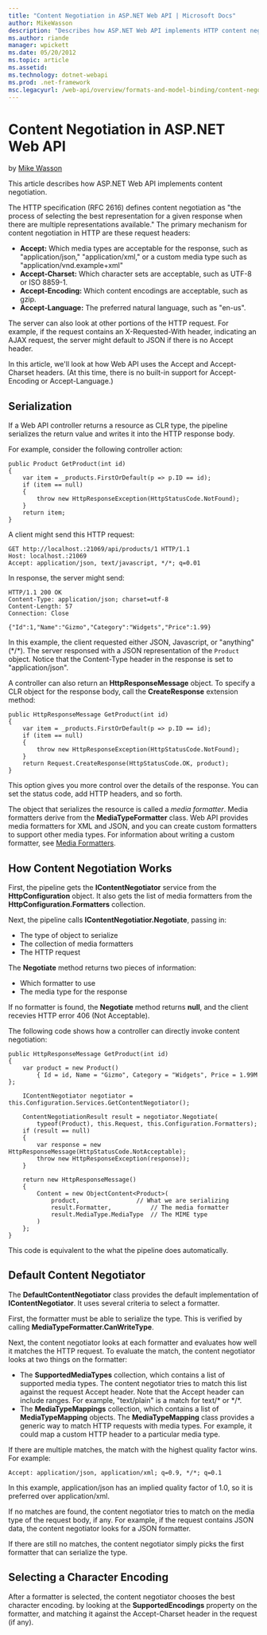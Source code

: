 ```yaml
---
title: "Content Negotiation in ASP.NET Web API | Microsoft Docs"
author: MikeWasson
description: "Describes how ASP.NET Web API implements HTTP content negotiation."
ms.author: riande
manager: wpickett
ms.date: 05/20/2012
ms.topic: article
ms.assetid: 
ms.technology: dotnet-webapi
ms.prod: .net-framework
msc.legacyurl: /web-api/overview/formats-and-model-binding/content-negotiation
---
```

Content Negotiation in ASP.NET Web API
====================
by [Mike Wasson](https://github.com/MikeWasson)

This article describes how ASP.NET Web API implements content negotiation.

The HTTP specification (RFC 2616) defines content negotiation as "the process of selecting the best representation for a given response when there are multiple representations available." The primary mechanism for content negotiation in HTTP are these request headers:

- **Accept:** Which media types are acceptable for the response, such as "application/json," "application/xml," or a custom media type such as &quot;application/vnd.example+xml&quot;
- **Accept-Charset:** Which character sets are acceptable, such as UTF-8 or ISO 8859-1.
- **Accept-Encoding:** Which content encodings are acceptable, such as gzip.
- **Accept-Language:** The preferred natural language, such as "en-us".

The server can also look at other portions of the HTTP request. For example, if the request contains an X-Requested-With header, indicating an AJAX request, the server might default to JSON if there is no Accept header.

In this article, we'll look at how Web API uses the Accept and Accept-Charset headers. (At this time, there is no built-in support for Accept-Encoding or Accept-Language.)

## Serialization

If a Web API controller returns a resource as CLR type, the pipeline serializes the return value and writes it into the HTTP response body.

For example, consider the following controller action:

    public Product GetProduct(int id)
    {
        var item = _products.FirstOrDefault(p => p.ID == id);
        if (item == null)
        {
            throw new HttpResponseException(HttpStatusCode.NotFound);
        }
        return item; 
    }

A client might send this HTTP request:

    GET http://localhost.:21069/api/products/1 HTTP/1.1
    Host: localhost.:21069
    Accept: application/json, text/javascript, */*; q=0.01

In response, the server might send:

    HTTP/1.1 200 OK
    Content-Type: application/json; charset=utf-8
    Content-Length: 57
    Connection: Close
    
    {"Id":1,"Name":"Gizmo","Category":"Widgets","Price":1.99}

In this example, the client requested either JSON, Javascript, or "anything" (\*/\*). The server responsed with a JSON representation of the `Product` object. Notice that the Content-Type header in the response is set to &quot;application/json&quot;.

A controller can also return an **HttpResponseMessage** object. To specify a CLR object for the response body, call the **CreateResponse** extension method:

    public HttpResponseMessage GetProduct(int id)
    {
        var item = _products.FirstOrDefault(p => p.ID == id);
        if (item == null)
        {
            throw new HttpResponseException(HttpStatusCode.NotFound);
        }
        return Request.CreateResponse(HttpStatusCode.OK, product);
    }

This option gives you more control over the details of the response. You can set the status code, add HTTP headers, and so forth.

The object that serializes the resource is called a *media formatter*. Media formatters derive from the **MediaTypeFormatter** class. Web API provides media formatters for XML and JSON, and you can create custom formatters to support other media types. For information about writing a custom formatter, see [Media Formatters](media-formatters.md).

## How Content Negotiation Works

First, the pipeline gets the **IContentNegotiator** service from the **HttpConfiguration** object. It also gets the list of media formatters from the **HttpConfiguration.Formatters** collection.

Next, the pipeline calls **IContentNegotiatior.Negotiate**, passing in:

- The type of object to serialize
- The collection of media formatters
- The HTTP request

The **Negotiate** method returns two pieces of information:

- Which formatter to use
- The media type for the response

If no formatter is found, the **Negotiate** method returns **null**, and the client recevies HTTP error 406 (Not Acceptable).

The following code shows how a controller can directly invoke content negotiation:

    public HttpResponseMessage GetProduct(int id)
    {
        var product = new Product() 
            { Id = id, Name = "Gizmo", Category = "Widgets", Price = 1.99M };
    
        IContentNegotiator negotiator = this.Configuration.Services.GetContentNegotiator();
    
        ContentNegotiationResult result = negotiator.Negotiate(
            typeof(Product), this.Request, this.Configuration.Formatters);
        if (result == null)
        {
            var response = new HttpResponseMessage(HttpStatusCode.NotAcceptable);
            throw new HttpResponseException(response));
        }
    
        return new HttpResponseMessage()
        {
            Content = new ObjectContent<Product>(
                product,		        // What we are serializing 
                result.Formatter,           // The media formatter
                result.MediaType.MediaType  // The MIME type
            )
        };
    }

This code is equivalent to the what the pipeline does automatically.

## Default Content Negotiator

The **DefaultContentNegotiator** class provides the default implementation of **IContentNegotiator**. It uses several criteria to select a formatter.

First, the formatter must be able to serialize the type. This is verified by calling **MediaTypeFormatter.CanWriteType**.

Next, the content negotiator looks at each formatter and evaluates how well it matches the HTTP request. To evaluate the match, the content negotiator looks at two things on the formatter:

- The **SupportedMediaTypes** collection, which contains a list of supported media types. The content negotiator tries to match this list against the request Accept header. Note that the Accept header can include ranges. For example, "text/plain" is a match for text/\* or \*/\*.
- The **MediaTypeMappings** collection, which contains a list of **MediaTypeMapping** objects. The **MediaTypeMapping** class provides a generic way to match HTTP requests with media types. For example, it could map a custom HTTP header to a particular media type.

If there are multiple matches, the match with the highest quality factor wins. For example:

    Accept: application/json, application/xml; q=0.9, */*; q=0.1

In this example, application/json has an implied quality factor of 1.0, so it is preferred over application/xml.

If no matches are found, the content negotiator tries to match on the media type of the request body, if any. For example, if the request contains JSON data, the content negotiator looks for a JSON formatter.

If there are still no matches, the content negotiator simply picks the first formatter that can serialize the type.

## Selecting a Character Encoding

After a formatter is selected, the content negotiator chooses the best character encoding. by looking at the **SupportedEncodings** property on the formatter, and matching it against the Accept-Charset header in the request (if any).